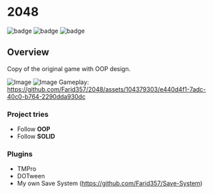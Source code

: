 # 2048

![badge](https://img.shields.io/static/v1?label=engine&message=UNITY&color=black&style=for-the-badge)
![badge](https://img.shields.io/static/v1?label=architecture&message=MV&color=blue&style=for-the-badge)
![badge](https://img.shields.io/static/v1?label=language&message=C%23&color=blueviolet&style=for-the-badge)

## Overview
Copy of the original game with OOP design.

![Image](https://github.com/Farid357/2048/assets/104379303/3261bc98-24b4-40f5-96c7-f18d2f475dd9)
![Image](https://github.com/Farid357/2048/assets/104379303/23bff73c-bdd8-40a7-bb89-e3eb2da1ec29)
Gameplay: https://github.com/Farid357/2048/assets/104379303/e440d4f1-7adc-40c0-b764-2290dda930dc

### Project tries
 - Follow **OOP**
 - Follow **SOLID**
 
### Plugins
 - TMPro
 - DOTween
 - My own Save System (https://github.com/Farid357/Save-System)


